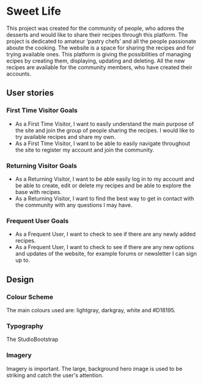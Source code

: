 # Sweet Life

This project was created for the community of people, who adores the desserts and would like to share their recipes through this platform.
The project is dedicated to amateur ‘pastry chefs’ and all the people passionate aboute the cooking. The website is a space for sharing the recipes and for trying available ones. 
This platform is giving the possibilities of managing ecipes by creating them, displaying, updating and deleting. All the new recipes are available for the community members, who have created their accounts. 

## User stories

### First Time Visitor Goals
- As a First Time Visitor, I want to easily understand the main purpose of the site and join the group of people sharing the recipes. I would like to try available recipes and share my own. 
- As a First Time Visitor, I want to be able to easily navigate throughout the site to register my account and join the community.
### Returning Visitor Goals
- As a Returning Visitor, I want to be able easily log in to my account and be able to create, edit or delete my recipes and be able to explore the base with recipes. 
- As a Returning Visitor, I want to find the best way to get in contact with the community with any questions I may have.
### Frequent User Goals
- As a Frequent User, I want to check to see if there are any newly added recipes.
- As a Frequent User, I want to check to see if there are any new options and updates of the website, for example forums or newsletter I can sign up to. 
## Design
### Colour Scheme
The main colours used are: lightgray, darkgray, white and #D18195.
### Typography
The StudioBootstrap
### Imagery
Imagery is important. The large, background hero image is used to be striking and catch the user's attention. 

 








